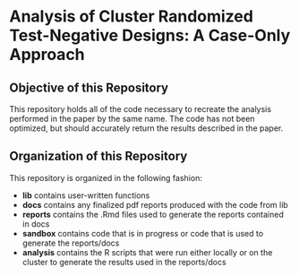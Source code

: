 # Analysis of  Cluster Randomized Test-Negative Designs: A Case-Only Approach

## Objective of this Repository
This repository holds all of the code necessary to recreate the analysis performed in the paper by the same name. The code has not been optimized, but should accurately return the results described in the paper. 

## Organization of this Repository
This repository is organized in the following fashion:
* **lib** contains user-written functions
* **docs** contains any finalized pdf reports produced with the code from lib
* **reports** contains the .Rmd files used to generate the reports contained in docs
* **sandbox** contains code that is in progress or code that is used to generate the reports/docs
* **analysis** contains the R scripts that were run either locally or on the cluster to generate the results used in the reports/docs